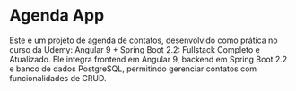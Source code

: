 # Agenda App
Este é um projeto de agenda de contatos, desenvolvido como prática no curso da Udemy: Angular 9 + Spring Boot 2.2: Fullstack Completo e Atualizado.
Ele integra frontend em Angular 9, backend em Spring Boot 2.2 e banco de dados PostgreSQL, permitindo gerenciar contatos com funcionalidades de CRUD.